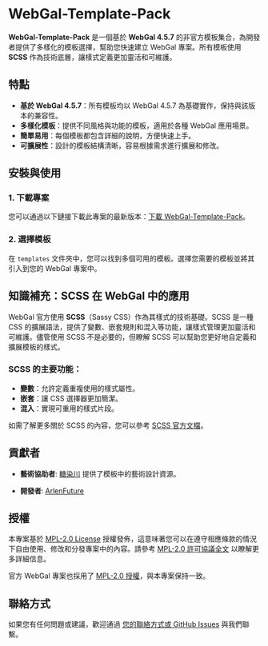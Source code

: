 # WebGal-Template-Pack

**WebGal-Template-Pack** 是一個基於 **WebGal 4.5.7** 的非官方模板集合，為開發者提供了多樣化的模板選擇，幫助您快速建立 WebGal 專案。所有模板使用 **SCSS** 作為技術底層，讓樣式定義更加靈活和可維護。

## 特點

- **基於 WebGal 4.5.7**：所有模板均以 WebGal 4.5.7 為基礎實作，保持與該版本的兼容性。
- **多樣化模板**：提供不同風格與功能的模板，適用於各種 WebGal 應用場景。
- **簡單易用**：每個模板都包含詳細的說明，方便快速上手。
- **可擴展性**：設計的模板結構清晰，容易根據需求進行擴展和修改。

## 安裝與使用

### 1. 下載專案

您可以通過以下鏈接下載此專案的最新版本：[下載 WebGal-Template-Pack](https://github.com/ArlenFuture/WebGal-Template-Pack/releases)。

### 2. 選擇模板

在 `templates` 文件夾中，您可以找到多個可用的模板。選擇您需要的模板並將其引入到您的 WebGal 專案中。

## 知識補充：SCSS 在 WebGal 中的應用

WebGal 官方使用 **SCSS**（Sassy CSS）作為其樣式的技術基礎。SCSS 是一種 CSS 的擴展語法，提供了變數、嵌套規則和混入等功能，讓樣式管理更加靈活和可維護。儘管使用 SCSS 不是必要的，但瞭解 SCSS 可以幫助您更好地自定義和擴展模板的樣式。

### SCSS 的主要功能：
- **變數**：允許定義重複使用的樣式屬性。
- **嵌套**：讓 CSS 選擇器更加簡潔。
- **混入**：實現可重用的樣式片段。

如需了解更多關於 SCSS 的內容，您可以參考 [SCSS 官方文檔](https://sass-lang.com/guide)。

## 貢獻者

- **藝術協助者**: [糖染川](https://www.facebook.com/p/%E7%B3%96%E6%9F%93%E5%B7%9D-100082798702249/) 
  提供了模板中的藝術設計資源。

- **開發者**: [ArlenFuture](https://github.com/ArlenFuture)

## 授權

本專案基於 [MPL-2.0 License](./LICENSE) 授權發佈，這意味著您可以在遵守相應條款的情況下自由使用、修改和分發專案中的內容。請參考 [MPL-2.0 許可協議全文](https://www.mozilla.org/en-US/MPL/2.0/) 以瞭解更多詳細信息。

官方 WebGal 專案也採用了 [MPL-2.0 授權](https://github.com/OpenWebGAL/WebGAL)，與本專案保持一致。

## 聯絡方式

如果您有任何問題或建議，歡迎通過 [您的聯絡方式或 GitHub Issues](https://github.com/ArlenFuture/WebGal-Template-Pack/issues) 與我們聯繫。
